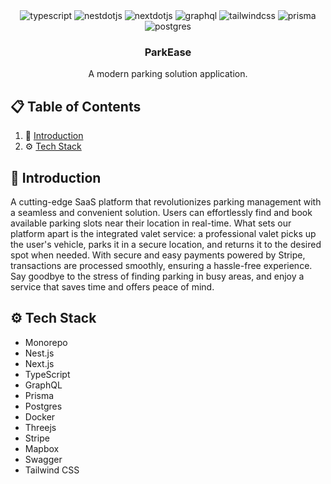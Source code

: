 <div align="center">
  <div>
    <img src="https://img.shields.io/badge/-Typescript-black?style=for-the-badge&logoColor=white&logo=typescript&color=3178C6" alt="typescript" />
    <img src="https://img.shields.io/badge/-NestJs-ea2845?style=flat-square&logo=nestjs&logoColor=white" alt="nestdotjs" />
    <img src="https://img.shields.io/badge/-Next_._JS-black?style=for-the-badge&logoColor=white&logo=nextdotjs&color=000000" alt="nextdotjs" />
    <img src="https://img.shields.io/badge/GraphQL-E434AA?style=for-the-badge&logo=graphql&logoColor=white" alt="graphql" />
    <img src="https://img.shields.io/badge/-Tailwind_CSS-black?style=for-the-badge&logoColor=white&logo=tailwindcss&color=06B6D4" alt="tailwindcss" />
    <img src="https://img.shields.io/badge/Prisma-3982CE?style=for-the-badge&logo=Prisma&logoColor=white" alt="prisma" />
    <img src="https://img.shields.io/badge/postgresql-4169e1?style=for-the-badge&logo=postgresql&logoColor=white" alt="postgres" />
  </div>

  <h3 align="center">ParkEase</h3>

   <div align="center">
     A modern parking solution application.
    </div>
</div>

## 📋 <a name="table">Table of Contents</a>

1. 🤖 [Introduction](#introduction)
2. ⚙️ [Tech Stack](#tech-stack)

## <a name="introduction">🤖 Introduction</a>

A cutting-edge SaaS platform that revolutionizes parking management with a seamless and convenient solution. Users can effortlessly find and book available parking slots near their location in real-time. What sets our platform apart is the integrated valet service: a professional valet picks up the user's vehicle, parks it in a secure location, and returns it to the desired spot when needed. With secure and easy payments powered by Stripe, transactions are processed smoothly, ensuring a hassle-free experience. Say goodbye to the stress of finding parking in busy areas, and enjoy a service that saves time and offers peace of mind.

## <a name="tech-stack">⚙️ Tech Stack</a>

- Monorepo
- Nest.js
- Next.js
- TypeScript
- GraphQL
- Prisma
- Postgres
- Docker
- Threejs
- Stripe
- Mapbox
- Swagger
- Tailwind CSS